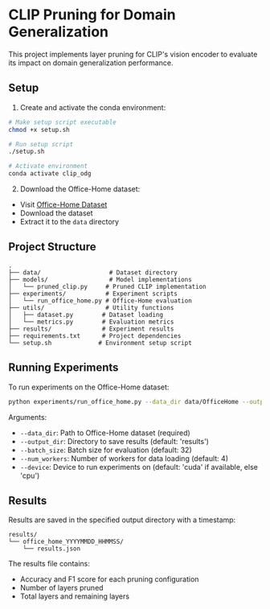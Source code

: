 # CLIP Pruning for Domain Generalization

This project implements layer pruning for CLIP's vision encoder to evaluate its impact on domain generalization performance.

## Setup

1. Create and activate the conda environment:
```bash
# Make setup script executable
chmod +x setup.sh

# Run setup script
./setup.sh

# Activate environment
conda activate clip_odg
```

2. Download the Office-Home dataset:
- Visit [Office-Home Dataset](https://www.hemanthdv.org/officeHomeDataset.html)
- Download the dataset
- Extract it to the `data` directory

## Project Structure

```
.
├── data/                   # Dataset directory
├── models/                 # Model implementations
│   └── pruned_clip.py     # Pruned CLIP implementation
├── experiments/           # Experiment scripts
│   └── run_office_home.py # Office-Home evaluation
├── utils/                 # Utility functions
│   ├── dataset.py        # Dataset loading
│   └── metrics.py        # Evaluation metrics
├── results/              # Experiment results
├── requirements.txt      # Project dependencies
└── setup.sh             # Environment setup script
```

## Running Experiments

To run experiments on the Office-Home dataset:

```bash
python experiments/run_office_home.py --data_dir data/OfficeHome --output_dir results
```

Arguments:
- `--data_dir`: Path to Office-Home dataset (required)
- `--output_dir`: Directory to save results (default: 'results')
- `--batch_size`: Batch size for evaluation (default: 32)
- `--num_workers`: Number of workers for data loading (default: 4)
- `--device`: Device to run experiments on (default: 'cuda' if available, else 'cpu')

## Results

Results are saved in the specified output directory with a timestamp:
```
results/
└── office_home_YYYYMMDD_HHMMSS/
    └── results.json
```

The results file contains:
- Accuracy and F1 score for each pruning configuration
- Number of layers pruned
- Total layers and remaining layers 